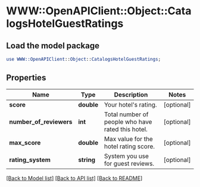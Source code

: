 # WWW::OpenAPIClient::Object::CatalogsHotelGuestRatings

## Load the model package
```perl
use WWW::OpenAPIClient::Object::CatalogsHotelGuestRatings;
```

## Properties
Name | Type | Description | Notes
------------ | ------------- | ------------- | -------------
**score** | **double** | Your hotel&#39;s rating. | [optional] 
**number_of_reviewers** | **int** | Total number of people who have rated this hotel. | [optional] 
**max_score** | **double** | Max value for the hotel rating score. | [optional] 
**rating_system** | **string** | System you use for guest reviews. | [optional] 

[[Back to Model list]](../README.md#documentation-for-models) [[Back to API list]](../README.md#documentation-for-api-endpoints) [[Back to README]](../README.md)


